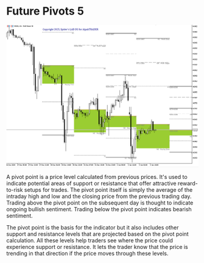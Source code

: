 # Future Pivots 5

![devenv usage](https://github.com/AlphaTRADERpl/FuturePivots5/blob/main/pivots.png?raw=true)

A pivot point is a price level calculated from previous prices. It's used to indicate potential areas of support or resistance that offer attractive reward-to-risk setups for trades. The pivot point itself is simply the average of the intraday high and low and the closing price from the previous trading day. Trading above the pivot point on the subsequent day is thought to indicate ongoing bullish sentiment. Trading below the pivot point indicates bearish sentiment.

The pivot point is the basis for the indicator but it also includes other support and resistance levels that are projected based on the pivot point calculation. All these levels help traders see where the price could experience support or resistance. It lets the trader know that the price is trending in that direction if the price moves through these levels.

